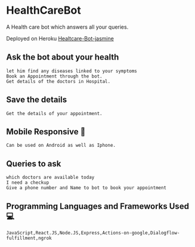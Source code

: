 # HealthCareBot
A Health care bot which answers all your queries. 

Deployed on Heroku [Healtcare-Bot-jasmine](https://healthcare-dialogflow.herokuapp.com/)

## Ask the bot about your health
    let him find any diseases linked to your symptoms
    Book an Appointment through the bot.
    Get details of the doctors in Hospital. 

## Save the details
    Get the details of your appointment.
    
## Mobile Responsive :iphone:
    Can be used on Android as well as Iphone.

## Queries to ask
    which doctors are available today
    I need a checkup
    Give a phone number and Name to bot to book your appointment

## Programming Languages and Frameworks Used :computer:
    JavaScript,React.JS,Node.JS,Express,Actions-on-google,Dialogflow-fulfillment,ngrok

